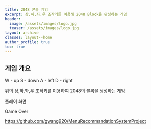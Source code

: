 ```yaml
---
title: 2048 콘솔 게임
excerpt: 상,하,좌,우 조작키를 이용해 2048 Block을 완성하는 게임
header:
  image: /assets/images/logo.jpg
  teaser: /assets/images/logo.jpg
layout: archive
classes: layout--home
author_profile: true
toc: true
---
```




## 게임 개요

W - up
S - down
A - left
D - right

위의 상,하,좌,우 조작키를 이용하여 2048의 블록을 생성하는 게임

플레이 화면


Game Over

 

https://github.com/gwang920/MenuRecommandationSystemProject